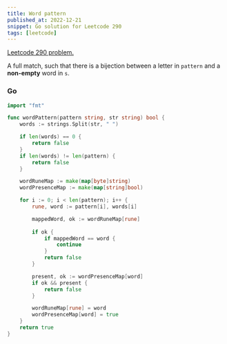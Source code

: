 ```yaml
---
title: Word pattern
published_at: 2022-12-21
snippet: Go solution for Leetcode 290
tags: [leetcode]
---
```


[Leetcode 290 problem.](https://leetcode.com/problems/word-pattern/)

A full match, such that there is a bijection between a letter in `pattern` and a **non-empty** word in `s`.

### Go

```go
import "fmt"

func wordPattern(pattern string, str string) bool {
	words := strings.Split(str, " ")

	if len(words) == 0 {
		return false
	}
	if len(words) != len(pattern) {
		return false
	}

	wordRuneMap := make(map[byte]string)
	wordPresenceMap := make(map[string]bool)

	for i := 0; i < len(pattern); i++ {
		rune, word := pattern[i], words[i]

		mappedWord, ok := wordRuneMap[rune]
        
		if ok {
			if mappedWord == word {
				continue
			}
			return false
		}

		present, ok := wordPresenceMap[word]
		if ok && present {
			return false
		}

		wordRuneMap[rune] = word
		wordPresenceMap[word] = true
	}
	return true
}
```